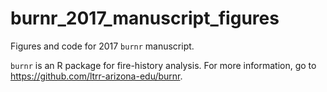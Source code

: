 # burnr_2017_manuscript_figures
Figures and code for 2017 `burnr` manuscript.

`burnr` is an R package for fire-history analysis. For more information, go to https://github.com/ltrr-arizona-edu/burnr.
